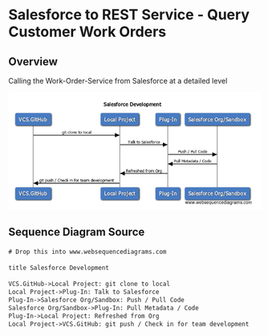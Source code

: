 
# Salesforce to REST Service - Query Customer Work Orders

## Overview

Calling the Work-Order-Service from Salesforce at a detailed level

![Sequence Diagram](wsd-4-salesforce-development.png)


## Sequence Diagram Source
```
# Drop this into www.websequencediagrams.com

title Salesforce Development

VCS.GitHub->Local Project: git clone to local
Local Project->Plug-In: Talk to Salesforce
Plug-In->Salesforce Org/Sandbox: Push / Pull Code
Salesforce Org/Sandbox->Plug-In: Pull Metadata / Code
Plug-In->Local Project: Refreshed from Org
Local Project->VCS.GitHub: git push / Check in for team development
```
